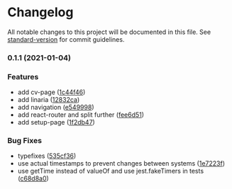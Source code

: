 # Changelog

All notable changes to this project will be documented in this file. See [standard-version](https://github.com/conventional-changelog/standard-version) for commit guidelines.

### 0.1.1 (2021-01-04)


### Features

* add cv-page ([1c44f46](https://github.com/lapanti/lapanti.github.io/commit/1c44f46d1a8896d51c268def43340503cc5a50b2))
* add linaria ([12832ca](https://github.com/lapanti/lapanti.github.io/commit/12832ca3a9054bd9969c69e9a80eecdd9403a253))
* add navigation ([e549998](https://github.com/lapanti/lapanti.github.io/commit/e549998b16ae429fb80bb74256c214aa8687fccb))
* add react-router and split further ([fee6d51](https://github.com/lapanti/lapanti.github.io/commit/fee6d51dc0125070cad544b6feb79b1a8c503ee1))
* add setup-page ([1f2db47](https://github.com/lapanti/lapanti.github.io/commit/1f2db478f6b30880ba439638eaebfb609bd3cf6f))


### Bug Fixes

* typefixes ([535cf36](https://github.com/lapanti/lapanti.github.io/commit/535cf366808ddbcbf9316d3fe046f7410f53a127))
* use actual timestamps to prevent changes between systems ([1e7223f](https://github.com/lapanti/lapanti.github.io/commit/1e7223f99cd9156f2cf50ff433eb2537ed407f30))
* use getTime instead of valueOf and use jest.fakeTimers in tests ([c68d8a0](https://github.com/lapanti/lapanti.github.io/commit/c68d8a0d6a274201cc0cbd47edad964adc3d81fa))
